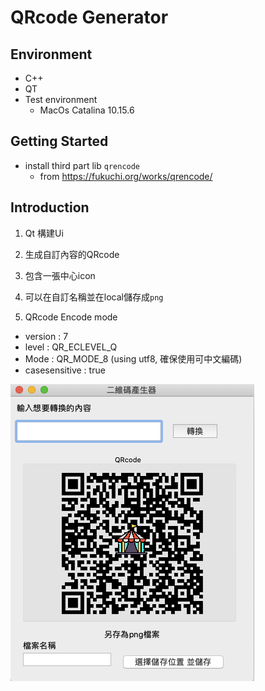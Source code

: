 # QRcode Generator

## Environment
* C++
* QT
* Test environment
  * MacOs Catalina 10.15.6


## Getting Started
* install third part lib `qrencode`
  *   from https://fukuchi.org/works/qrencode/




## Introduction
1. Qt 構建Ui
2. 生成自訂內容的QRcode
3. 包含一張中心icon
4. 可以在自訂名稱並在local儲存成`png`

5. QRcode Encode mode
  * version : 7
  * level : QR_ECLEVEL_Q
  * Mode : QR_MODE_8 (using utf8, 確保使用可中文編碼)
  * casesensitive : true
  
  
<img src="static/application.png">